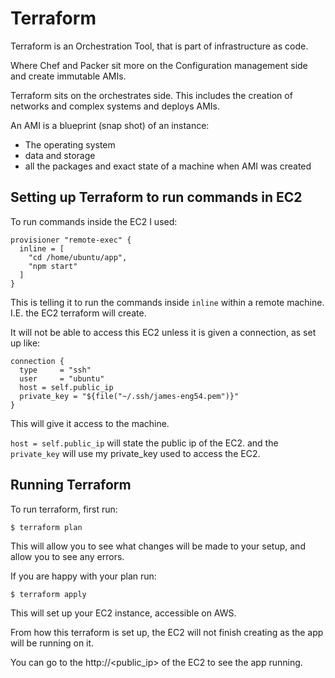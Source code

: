 # Terraform

Terraform is an Orchestration Tool, that is part of infrastructure as code.

Where Chef and Packer sit more on the Configuration management side and create immutable AMIs.

Terraform sits on the orchestrates side. This includes the creation of networks and complex systems and deploys AMIs.

An AMI is a blueprint (snap shot) of an instance:
- The operating system
- data and storage
- all the packages and exact state of a machine when AMI was created


## Setting up Terraform to run commands in EC2

To run commands inside the EC2 I used:
```
provisioner "remote-exec" {
  inline = [
    "cd /home/ubuntu/app",
    "npm start"
  ]
}
```
This is telling it to run the commands inside `inline` within a remote machine. I.E. the EC2 terraform will create.

It will not be able to access this EC2 unless it is given a connection, as set up like:
```
connection {
  type     = "ssh"
  user     = "ubuntu"
  host = self.public_ip
  private_key = "${file("~/.ssh/james-eng54.pem")}"
}
```
This will give it access to the machine.

`host = self.public_ip` will state the public ip of the EC2. and the `private_key` will use my private_key used to access the EC2.

## Running Terraform

To run terraform, first run:
```
$ terraform plan
```
This will allow you to see what changes will be made to your setup, and allow you to see any errors.

If you are happy with your plan run:
```
$ terraform apply
```
This will set up your EC2 instance, accessible on AWS.

From how this terraform is set up, the EC2 will not finish creating as the app will be running on it.

You can go to the http://<public_ip> of the EC2 to see the app running.
